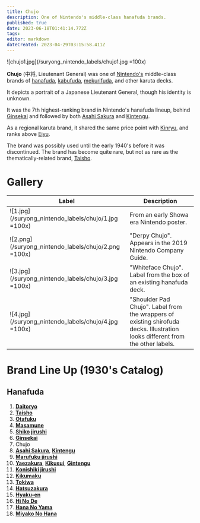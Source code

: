 ```yaml
---
title: Chujo
description: One of Nintendo's middle-class hanafuda brands.
published: true
date: 2023-06-18T01:41:14.772Z
tags: 
editor: markdown
dateCreated: 2023-04-29T03:15:58.411Z
---
```


![chujo1.jpg](/suryong_nintendo_labels/chujo1.jpg =100x)

**Chujo** (中将, Lieutenant General) was one of [Nintendo's](/en/hanafuda/manufacturers/nintendo) middle-class brands of [hanafuda](/en/hanafuda), [kabufuda](/en/kabufuda), [mekurifuda](/en/mekurifuda), and other karuta decks. 

It depicts a portrait of a Japanese Lieutenant General, though his identity is unknown.

It was the 7th highest-ranking brand in Nintendo's hanafuda lineup, behind [Ginsekai](/en/hanafuda/manufacturers/nintendo/ginsekai) and followed by both [Asahi Sakura](/en/hanafuda/manufacturers/nintendo/asahi_sakura) and [Kintengu](/en/hanafuda/manufacturers/nintendo/kintengu).

As a regional karuta brand, it shared the same price point with [Kinryu](/en/hanafuda/manufacturers/nintendo/kinryu), and ranks above [Eiyu](/en/hanafuda/manufacturers/nintendo/eiyu).

The brand was possibly used until the early 1940's before it was discontinued. The brand has become quite rare, but not as rare as the thematically-related brand, [Taisho](/en/hanafuda/manufacturers/nintendo/taisho).

# Gallery
| Label | Description |
| --- | --- |
|![1.jpg](/suryong_nintendo_labels/chujo/1.jpg =100x)|From an early Showa era Nintendo poster.|
|![2.png](/suryong_nintendo_labels/chujo/2.png =100x)|"Derpy Chujo". Appears in the 2019 Nintendo Company Guide.|
|![3.jpg](/suryong_nintendo_labels/chujo/3.jpg =100x)|"Whiteface Chujo". Label from the box of an existing hanafuda deck.|
|![4.jpg](/suryong_nintendo_labels/chujo/4.jpg =100x)|"Shoulder Pad Chujo". Label from the wrappers of existing shirofuda decks. Illustration looks different from the other labels.|

# Brand Line Up (1930's Catalog)
## Hanafuda
1. [**Daitoryo**](/en/hanafuda/manufacturers/nintendo/daitoryo)
2. [**Taisho**](/en/hanafuda/manufacturers/nintendo/taisho)
3. [**Otafuku**](/en/hanafuda/manufacturers/nintendo/otafuku)
4. [**Masamune**](/en/hanafuda/manufacturers/nintendo/masamune)
5. [**Shiko jirushi**](/en/hanafuda/manufacturers/nintendo/shiko)
6. [**Ginsekai**](/en/hanafuda/manufacturers/nintendo/ginsekai)
7. Chujo
8. [**Asahi Sakura**](/en/hanafuda/manufacturers/nintendo/asahi_sakura), [**Kintengu**](/en/hanafuda/manufacturers/nintendo/kintengu)
9. [**Marufuku jirushi**](/en/hanafuda/manufacturers/nintendo/marufuku_jirushi)
10. [**Yaezakura**](/en/hanafuda/manufacturers/nintendo/yaezakura), [**Kikusui**](/en/hanafuda/manufacturers/nintendo/kikusui), [**Gintengu**](/en/hanafuda/manufacturers/nintendo/gintengu)
11. [**Konishiki jirushi**](/en/hanafuda/manufacturers/nintendo/konishiki)
12. [**Kikumaku**](/en/hanafuda/manufacturers/nintendo/kikumaku)
13. [**Tokiwa**](/en/hanafuda/manufacturers/nintendo/tokiwa)
14. [**Hatsuzakura**](/en/hanafuda/manufacturers/nintendo/hatsuzakura)
15. [**Hyaku-en**](/en/hanafuda/manufacturers/nintendo/hyaku-en)
16. [**Hi No De**](/en/hanafuda/manufacturers/nintendo/hi_no_de)
17. [**Hana No Yama**](/en/hanafuda/manufacturers/nintendo/hana_no_yama)
18. [**Miyako No Hana**](/en/hanafuda/manufacturers/nintendo/miyako_no_hana)